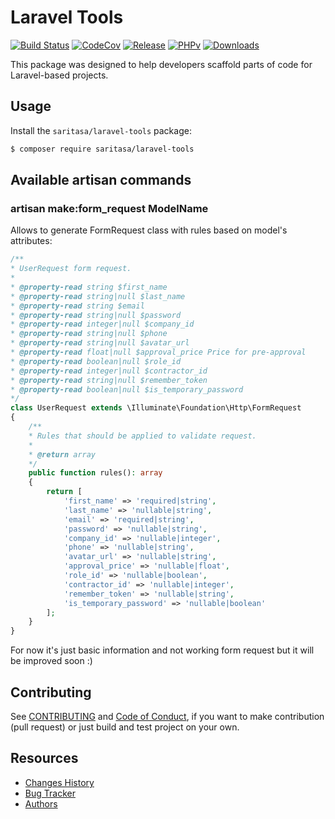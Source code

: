 # Laravel Tools

[![Build Status](https://travis-ci.org/Saritasa/php-laravel-tools.svg?branch=master)](https://travis-ci.org/Saritasa/php-laravel-tools)
[![CodeCov](https://codecov.io/gh/Saritasa/php-laravel-tools/branch/master/graph/badge.svg)](https://codecov.io/gh/Saritasa/php-laravel-tools)
[![Release](https://img.shields.io/github/release/Saritasa/php-laravel-tools.svg)](https://github.com/Saritasa/php-laravel-tools/releases)
[![PHPv](https://img.shields.io/packagist/php-v/saritasa/laravel-tools.svg)](http://www.php.net)
[![Downloads](https://img.shields.io/packagist/dt/saritasa/laravel-tools.svg)](https://packagist.org/packages/saritasa/laravel-tools)

This package was designed to help developers scaffold parts of code for Laravel-based projects.

## Usage

Install the ```saritasa/laravel-tools``` package:

```bash
$ composer require saritasa/laravel-tools
```

## Available artisan commands
### artisan make:form_request ModelName
Allows to generate FormRequest class with rules based on model's attributes:

```php
/**
* UserRequest form request.
*
* @property-read string $first_name 
* @property-read string|null $last_name 
* @property-read string $email 
* @property-read string|null $password 
* @property-read integer|null $company_id 
* @property-read string|null $phone 
* @property-read string|null $avatar_url 
* @property-read float|null $approval_price Price for pre-approval
* @property-read boolean|null $role_id 
* @property-read integer|null $contractor_id 
* @property-read string|null $remember_token 
* @property-read boolean|null $is_temporary_password
*/
class UserRequest extends \Illuminate\Foundation\Http\FormRequest
{
    /**
    * Rules that should be applied to validate request.
    *
    * @return array
    */
    public function rules(): array
    {
        return [
            'first_name' => 'required|string',
            'last_name' => 'nullable|string',
            'email' => 'required|string',
            'password' => 'nullable|string',
            'company_id' => 'nullable|integer',
            'phone' => 'nullable|string',
            'avatar_url' => 'nullable|string',
            'approval_price' => 'nullable|float',
            'role_id' => 'nullable|boolean',
            'contractor_id' => 'nullable|integer',
            'remember_token' => 'nullable|string',
            'is_temporary_password' => 'nullable|boolean'
        ];
    }
}
```

For now it's just basic information and not working form request but it will be improved soon :)

## Contributing
See [CONTRIBUTING](CONTRIBUTING.md) and [Code of Conduct](CONDUCT.md),
if you want to make contribution (pull request)
or just build and test project on your own.

## Resources

* [Changes History](CHANGES.md)
* [Bug Tracker](https://github.com/Saritasa/php-laravel-tools/issues)
* [Authors](https://github.com/Saritasa/php-laravel-tools/contributors)
